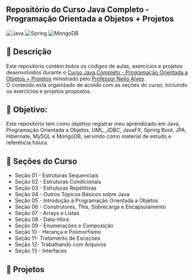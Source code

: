 ## Repositório do Curso Java Completo - Programação Orientada a Objetos + Projetos
![Java](https://img.shields.io/badge/java-%23ED8B00.svg?style=for-the-badge&logo=openjdk&logoColor=white)
![Spring](https://img.shields.io/badge/spring-%236DB33F.svg?style=for-the-badge&logo=spring&logoColor=white)
![MongoDB](https://img.shields.io/badge/MongoDB-%234ea94b.svg?style=for-the-badge&logo=mongodb&logoColor=white)

## :pushpin: Descrição
Este repositório contém todos os códigos de aulas, exercícios e projetos desenvolvidos durante o [Curso Java Completo - Programação Orientada a Objetos + Projetos](https://www.udemy.com/course/java-curso-completo/) ministrado pelo [Professor Nelio Alves](https://github.com/acenelio).\
O conteúdo está organizado de acordo com as seções do curso, incluindo os exercícios e projetos propostos.

## :dart: Objetivo:
Este repositório tem como objetivo registrar meu aprendizado em Java, Programação Orientada a Objetos, UML, JDBC, JavaFX, Spring Boot, JPA, Hibernate, MySQL e MongoDB, servindo como material de estudo e referência futura.

## &#x1F4C1; Seções do Curso
- Seção 01 - Estruturas Sequenciais
- Seção 02 - Estruturas Condicionais
- Seção 03 - Estruturas Repetitivas 
- Seção 04 - Outros Tópicos Básicos sobre Java
- Seção 05 - Introdução à Programação Orientada a Objetos
- Seção 06 - Construtores, This, Sobrecarga e Encapsulamento
- Seção 07 - Arrays e Listas
- Seção 08 - Data-Hora
- Seção 09 - Enumerações e Composição
- Seção 10 - Herança e Polimorfismo
- Seção 11- Tratamento de Exceções
- Seção 12- Trabalhando com Arquivos
- Seção 13 - Interfaces
## :link: Projetos
